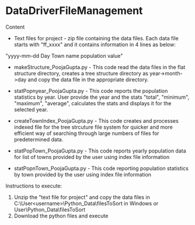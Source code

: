 # DataDriverFileManagement


Content

- Text files for project - zip file containing the data files. Each data file starts with "ff_xxxx" and it contains information in 4 lines as below:

"yyyy-mm-dd
Day
Town name
population value"

- makeStructure_PoojaGupta.py - This code read the data files in the flat structure directory, creates a tree structure directory as year->month->day and copy the data file in the appropriate directory.

- statPopnyear_PoojaGupta.py - This code reports the population statistics by year. User provide the year and the stats "total", "minimum", "maximum", "average", calculates the stats and displays it for the selected year.

- createTownIndex_PoojaGupta.py - This code creates and processes indexed file for the tree strcuture file system for quicker and more efficient way of searching through large numbers of files for predetermined data.

- statPopTown_PoojaGupta.py - This code reports yearly population data for list of towns provided by the user using index file information

- statPopnTown_PoojaGupta.py - This code reporting population statistics by town provided by the user using index file information

Instructions to execute:
1) Unzip the "text file for project" and copy the data files in C:\User\<username>\Python_Data\filesToSort in Windows or User\Python_Data\filesToSort
2) Download the python files and execute
